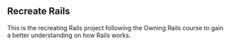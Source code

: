 Recreate Rails
---

This is the recreating Rails project following the Owning Rails course to gain a better understanding on how Rails works.
